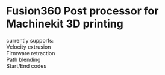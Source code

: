 # Fusion360 Post processor for Machinekit 3D printing
currently supports:<br>
Velocity extrusion<br>
Firmware retraction<br>
Path blending<br>
Start/End codes
